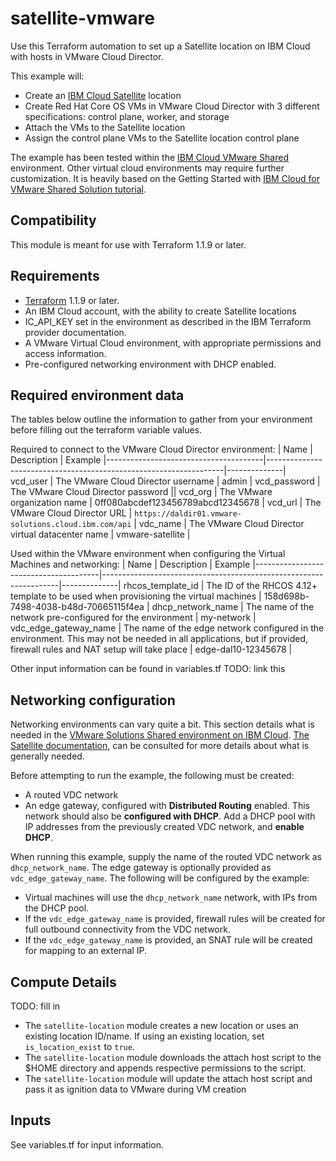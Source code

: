 # satellite-vmware
Use this Terraform automation to set up a Satellite location on IBM Cloud with hosts in VMware Cloud Director.

This example will:
- Create an [IBM Cloud Satellite](https://cloud.ibm.com/satellite) location
- Create Red Hat Core OS VMs in VMware Cloud Director with 3 different specifications: control plane, worker, and storage
- Attach the VMs to the Satellite location
- Assign the control plane VMs to the Satellite location control plane

The example has been tested within the [IBM Cloud VMware Shared](https://cloud.ibm.com/docs/vmwaresolutions?topic=vmwaresolutions-shared_overview) environment. Other virtual cloud environments may require further customization. It is heavily based on the Getting Started with [IBM Cloud for VMware Shared Solution tutorial](https://cloud.ibm.com/docs/solution-tutorials?topic=solution-tutorials-vmware-solutions-shared-getting-started).

## Compatibility

This module is meant for use with Terraform 1.1.9 or later.

## Requirements
- [Terraform](https://www.terraform.io/downloads.html) 1.1.9 or later.
- An IBM Cloud account, with the ability to create Satellite locations
- IC_API_KEY set in the environment as described in the IBM Terraform provider documentation.
- A VMware Virtual Cloud environment, with appropriate permissions and access information.
- Pre-configured networking environment with DHCP enabled.


## Required environment data
The tables below outline the information to gather from your environment before filling out the terraform variable values. 

Required to connect to the VMware Cloud Director environment:
| Name                                  | Description                                                       | Example
|---------------------------------------|-------------------------------------------------------------------|--------------|
vcd_user              | The VMware Cloud Director username | admin |
vcd_password          | The VMware Cloud Director password ||
vcd_org               | The VMware organization name | 0ff080abcdef123456789abcd12345678 |
vcd_url               | The VMware Cloud Director URL | `https://daldir01.vmware-solutions.cloud.ibm.com/api` |
vdc_name              | The VMware Cloud Director virtual datacenter name | vmware-satellite |

Used within the VMware environment when configuring the Virtual Machines and networking:
| Name                                  | Description                                                       | Example
|---------------------------------------|-------------------------------------------------------------------|--------------|
rhcos_template_id     | The ID of the RHCOS 4.12+ template to be used when provisioning the virtual machines      | 158d698b-7498-4038-b48d-70665115f4ea |
dhcp_network_name     | The name of the network pre-configured for the environment         | my-network |
vdc_edge_gateway_name | The name of the edge network configured in the environment. This may not be needed in all applications, but if provided, firewall rules and NAT setup will take place | edge-dal10-12345678 |
 
Other input information can be found in variables.tf TODO: link this

## Networking configuration
Networking environments can vary quite a bit. This section details what is needed in the [VMware Solutions Shared environment on IBM Cloud](https://cloud.ibm.com/docs/vmwaresolutions?topic=vmwaresolutions-shared_overview). [The Satellite documentation](https://cloud.ibm.com/docs/satellite?topic=satellite-getting-started), can be consulted for more details about what is generally needed.

Before attempting to run the example, the following must be created:
- A routed VDC network
- An edge gateway, configured with **Distributed Routing** enabled. This network should also be **configured with DHCP**. Add a DHCP pool with IP addresses from the previously created VDC network, and **enable DHCP**.

When running this example, supply the name of the routed VDC network as `dhcp_network_name`. The edge gateway is optionally provided as `vdc_edge_gateway_name`. The following will be configured by the example:
- Virtual machines will use the `dhcp_network_name` network, with IPs from the DHCP pool.
- If the `vdc_edge_gateway_name` is provided, firewall rules will be created for full outbound connectivity from the VDC network.
- If the `vdc_edge_gateway_name` is provided, an SNAT rule will be created for mapping to an external IP.


## Compute Details
TODO: fill in


* The `satellite-location` module creates a new location or uses an existing location ID/name. If using an existing location, set `is_location_exist` to `true`.
* The `satellite-location` module downloads the attach host script to the $HOME directory and appends respective permissions to the script.
* The `satellite-location` module will update the attach host script and pass it as ignition data to VMware during VM creation


## Inputs
See variables.tf for input information.
